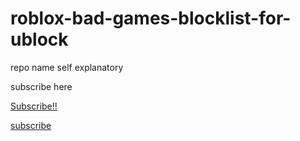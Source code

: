 # roblox-bad-games-blocklist-for-ublock
repo name self explanatory



subscribe here

[Subscribe!!](https://subscribe.adblockplus.org?location=https://raw.githubusercontent.com/FunkyPotao/roblox-bad-games-blocklist-for-ublock/refs/heads/main/main.txt)

[subscribe](https://subscribe.adblockplus.org/?location=https://raw.githubusercontent.com/yokoffing/filterlists/main/privacy_essentials.txt&title=Privacy%20Essentials)
